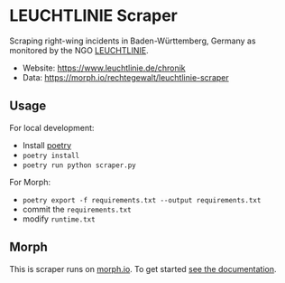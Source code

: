# LEUCHTLINIE Scraper

Scraping right-wing incidents in Baden-Württemberg, Germany as monitored by the NGO [LEUCHTLINIE](https://www.leuchtlinie.de).

-   Website: <https://www.leuchtlinie.de/chronik>
-   Data: <https://morph.io/rechtegewalt/leuchtlinie-scraper>

## Usage

For local development:

-   Install [poetry](https://python-poetry.org/)
-   `poetry install`
-   `poetry run python scraper.py`

For Morph:

-   `poetry export -f requirements.txt --output requirements.txt`
-   commit the `requirements.txt`
-   modify `runtime.txt`

## Morph

This is scraper runs on [morph.io](https://morph.io). To get started [see the documentation](https://morph.io/documentation).

